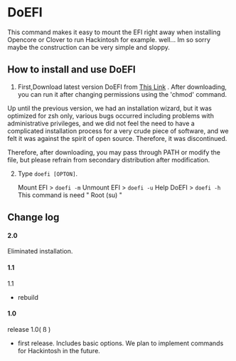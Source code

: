 DoEFI
==================
This command makes it easy to mount the EFI right away when installing Opencore or Clover to run Hackintosh for example.
well... Im so sorry maybe the construction can be very simple and sloppy.

## How to install and use DoEFI

1. First,Download latest version DoEFI from  [This Link](https://github.com/sharkcat758/DoEFI/releases) . 
After downloading, you can run it after changing permissions using the 'chmod' command.

Up until the previous version, we had an installation wizard, but it was optimized for zsh only, various bugs occurred including problems with administrative privileges, and we did not feel the need to have a complicated installation process for a very crude piece of software, and we felt it was against the spirit of open source. Therefore, it was discontinued.

Therefore, after downloading, you may pass through PATH or modify the file, but please refrain from secondary distribution after modification.


2. Type `doefi [OPTON]`.

   Mount EFI > `doefi -m`
   Unmount EFI > `doefi -u`
   Help DoEFI > `doefi -h`
   This command is need " Root (su) "




## Change log

#### 2.0

Eliminated installation.

#### 1.1

1.1
- rebuild



#### 1.0

release 1.0( ß )
- first release.  Includes basic options. We plan to implement commands for Hackintosh in the future.


